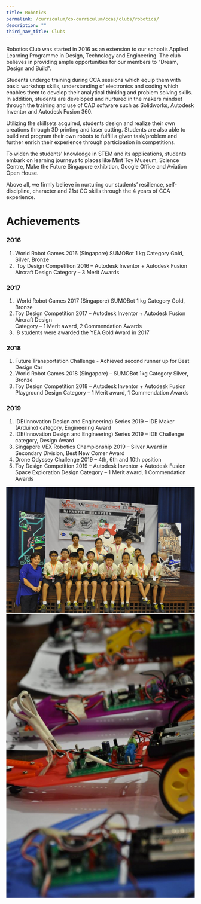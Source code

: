 ```yaml
---
title: Robotics
permalink: /curriculum/co-curriculum/ccas/clubs/robotics/
description: ""
third_nav_title: Clubs
---
```

Robotics Club was started in 2016 as an extension to our school’s Applied Learning Programme in Design, Technology and Engineering. The club believes in providing ample opportunities for our members to “Dream, Design and Build”.

Students undergo training during CCA sessions which equip them with basic workshop skills, understanding of electronics and coding which enables them to develop their analytical thinking and problem solving skills. In addition, students are developed and nurtured in the makers mindset through the training and use of CAD software such as Solidworks, Autodesk Inventor and Autodesk Fusion 360.

Utilizing the skillsets acquired, students design and realize their own creations through 3D printing and laser cutting. Students are also able to build and program their own robots to fulfill a given task/problem and further enrich their experience through participation in competitions.

To widen the students’ knowledge in STEM and its applications, students embark on learning journeys to places like Mint Toy Museum, Science Centre, Make the Future Singapore exhibition, Google Office and Aviation Open House.

Above all, we firmly believe in nurturing our students’ resilience, self-discipline, character and 21st CC skills through the 4 years of CCA experience.

# Achievements  
### 2016

1.  World Robot Games 2016 (Singapore) SUMOBot 1 kg Category Gold, Silver, Bronze
2.   Toy Design Competition 2016 – Autodesk Inventor + Autodesk Fusion Aircraft Design Category – 3 Merit Awards

### 2017

1.   World Robot Games 2017 (Singapore) SUMOBot 1 kg Category Gold, Bronze
2.  Toy Design Competition 2017 – Autodesk Inventor + Autodesk Fusion Aircraft Design  
    Category – 1 Merit award, 2 Commendation Awards
3.   8 students were awarded the YEA Gold Award in 2017

### 2018

1.  Future Transportation Challenge - Achieved second runner up for Best Design Car
2.  World Robot Games 2018 (Singapore) – SUMOBot 1kg Category Silver, Bronze
3.  Toy Design Competition 2018 – Autodesk Inventor + Autodesk Fusion Playground Design Category – 1 Merit award, 1 Commendation Awards

### 2019

1.  IDE(Innovation Design and Engineering) Series 2019 – IDE Maker (Arduino) category, Engineering Award
2.  IDE(Innovation Design and Engineering) Series 2019 – IDE Challenge category, Design Award
3.  Singapore VEX Robotics Championship 2019 – Silver Award in Secondary Division, Best New Comer Award
4.  Drone Odyssey Challenge 2019 – 4th, 6th and 10th position
5.  Toy Design Competition 2019 – Autodesk Inventor + Autodesk Fusion Space Exploration Design Category – 1 Merit award, 1 Commendation Awards

![](/images/dnt2.png)
![](/images/dnt4-679x1024.png)